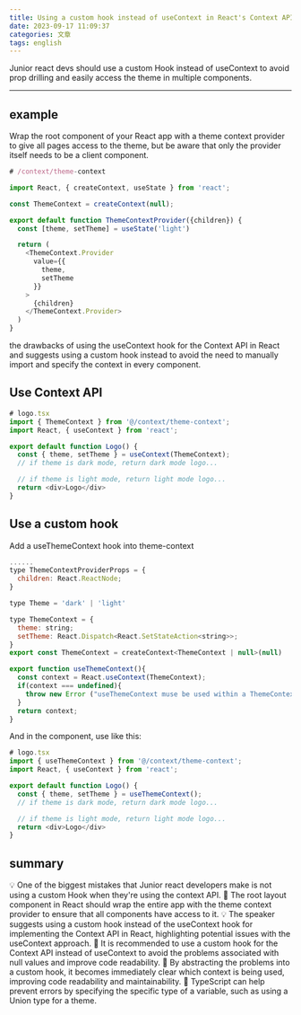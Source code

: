 ```yaml
---
title: Using a custom hook instead of useContext in React's Context API
date: 2023-09-17 11:09:37
categories: 文章
tags: english
---
```

Junior react devs should use a custom Hook instead of useContext to avoid prop drilling and easily access the theme in multiple components.
***

<!-- more -->
## example

Wrap the root component of your React app with a theme context provider to give all pages access to the theme, but be aware that only the provider itself needs to be a client component.

``` javascript
# /context/theme-context

import React, { createContext, useState } from 'react';

const ThemeContext = createContext(null);

export default function ThemeContextProvider({children}) {
  const [theme, setTheme] = useState('light')

  return (
    <ThemeContext.Provider
      value={{
        theme,
        setTheme
      }}
    >
      {children}
    </ThemeContext.Provider>
  )
}
```

the drawbacks of using the useContext hook for the Context API in React and suggests using a custom hook instead to avoid the need to manually import and specify the context in every component.

## Use Context API

```javascript
# logo.tsx
import { ThemeContext } from '@/context/theme-context';
import React, { useContext } from 'react';

export default function Logo() {
  const { theme, setTheme } = useContext(ThemeContext);
  // if theme is dark mode, return dark mode logo...

  // if theme is light mode, return light mode logo...
  return <div>Logo</div>
}

```

## Use a custom hook

Add a useThemeContext hook into theme-context

```javascript
......
type ThemeContextProviderProps = {
  children: React.ReactNode;
}

type Theme = 'dark' | 'light'

type ThemeContext = {
  theme: string;
  setTheme: React.Dispatch<React.SetStateAction<string>>;
}
export const ThemeContext = createContext<ThemeContext | null>(null)

export function useThemeContext(){
  const context = React.useContext(ThemeContext);
  if(context === undefined){
    throw new Error ("useThemeContext muse be used within a ThemeContextProvider")
  }
  return context;
}

```

And in the component, use like this:

```javascript
# logo.tsx
import { useThemeContext } from '@/context/theme-context';
import React, { useContext } from 'react';

export default function Logo() {
  const { theme, setTheme } = useThemeContext();
  // if theme is dark mode, return dark mode logo...

  // if theme is light mode, return light mode logo...
  return <div>Logo</div>
}
```

## summary

💡 One of the biggest mistakes that Junior react developers make is not using a custom Hook when they're using the context API.
🌳 The root layout component in React should wrap the entire app with the theme context provider to ensure that all components have access to it.
💡 The speaker suggests using a custom hook instead of the useContext hook for implementing the Context API in React, highlighting potential issues with the useContext approach.
🚫 It is recommended to use a custom hook for the Context API instead of useContext to avoid the problems associated with null values and improve code readability.
🚀 By abstracting the problems into a custom hook, it becomes immediately clear which context is being used, improving code readability and maintainability.
🤔 TypeScript can help prevent errors by specifying the specific type of a variable, such as using a Union type for a theme.
